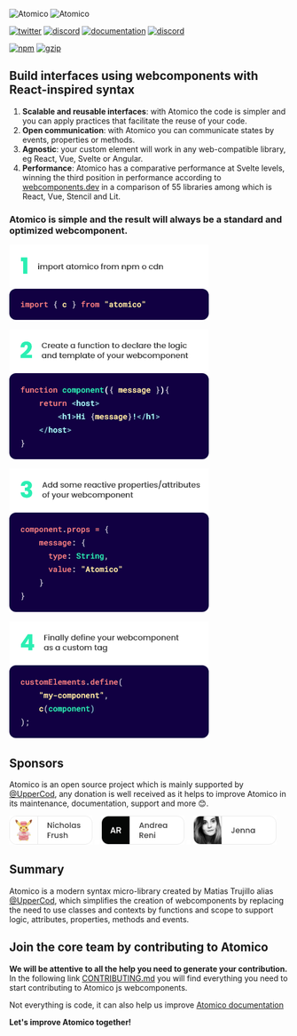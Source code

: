 ![Atomico](https://raw.githubusercontent.com/atomicojs/atomico/brand/h1.svg)
![Atomico](https://raw.githubusercontent.com/atomicojs/atomico/brand/h2.svg)

[![twitter](https://raw.githubusercontent.com/atomicojs/docs/master/.gitbook/assets/twitter.svg)](https://twitter.com/atomicojs)
[![discord](https://raw.githubusercontent.com/atomicojs/docs/master/.gitbook/assets/discord.svg)](https://discord.gg/7z3rNhmkNE)
[![documentation](https://raw.githubusercontent.com/atomicojs/docs/master/.gitbook/assets/doc-1.svg)](https://atomico.gitbook.io/doc/)
[![discord](https://raw.githubusercontent.com/atomicojs/docs/master/.gitbook/assets/doc.svg)](https://webcomponents.dev/create/atomico)

[![npm](https://badgen.net/npm/v/atomico)](http://npmjs.com/atomico)
[![gzip](https://badgen.net/bundlephobia/minzip/atomico)](https://bundlephobia.com/result?p=atomico)

## Build interfaces using webcomponents with React-inspired syntax

1. **Scalable and reusable interfaces**: with Atomico the code is simpler and you can apply practices that facilitate the reuse of your code.
2. **Open communication**: with Atomico you can communicate states by events, properties or methods.
3. **Agnostic**: your custom element will work in any web-compatible library, eg React, Vue, Svelte or Angular.
4. **Performance**: Atomico has a comparative performance at Svelte levels, winning the third position in performance according to [webcomponents.dev](https://twitter.com/atomicojs/status/1391775734641745929) in a comparison of 55 libraries among which is React, Vue, Stencil and Lit.

### Atomico is simple and the result will always be a **standard and optimized webcomponent**.

![step-1.1](https://raw.githubusercontent.com/atomicojs/atomico/brand/step-1.1.png)
![step-1.2](https://raw.githubusercontent.com/atomicojs/atomico/brand/step-1.2.png)

![step-2.1](https://raw.githubusercontent.com/atomicojs/atomico/brand/step-2.1.png)
![step-2.2](https://raw.githubusercontent.com/atomicojs/atomico/brand/step-2.2.png)

![step-3.1](https://raw.githubusercontent.com/atomicojs/atomico/brand/step-3.1.png)
![step-3.2](https://raw.githubusercontent.com/atomicojs/atomico/brand/step-3.2.png)

![step-4.1](https://raw.githubusercontent.com/atomicojs/atomico/brand/step-4.1.png)
![step-4.2](https://raw.githubusercontent.com/atomicojs/atomico/brand/step-4.2.png)

## Sponsors

Atomico is an open source project which is mainly supported by [@UpperCod](https://twitter.com/uppercod), any donation is well received as it helps to improve Atomico in its maintenance, documentation, support and more 😊.

[![sponsors Nicholas Frush](https://raw.githubusercontent.com/atomicojs/atomico/brand/s-nicholas-frush.png)](https://github.com/cawfeecoder)
![](https://raw.githubusercontent.com/atomicojs/atomico/brand/8px.png)
[![sponsors Nicholas Frush](https://raw.githubusercontent.com/atomicojs/atomico/brand/s-andrea-reni.png)](https://twitter.com/andreatrakea)
![](https://raw.githubusercontent.com/atomicojs/atomico/brand/8px.png)
[![sponsors Nicholas Frush](https://raw.githubusercontent.com/atomicojs/atomico/brand/s-jenna.png)](https://twitter.com/jjenzz)

## Summary

Atomico is a modern syntax micro-library created by Matias Trujillo alias [@UpperCod](https://github.com/uppercod), which simplifies the creation of webcomponents by replacing the need to use classes and contexts by functions and scope to support logic, attributes, properties, methods and events.

## Join the core team by contributing to Atomico

**We will be attentive to all the help you need to generate your contribution.** In the following link [CONTRIBUTING.md](CONTRIBUTING.md) you will find everything you need to start contributing to Atomico js webcomponents.

Not everything is code, it can also help us improve [Atomico documentation](https://atomico.gitbook.io/doc/)

**Let's improve Atomico together!**
